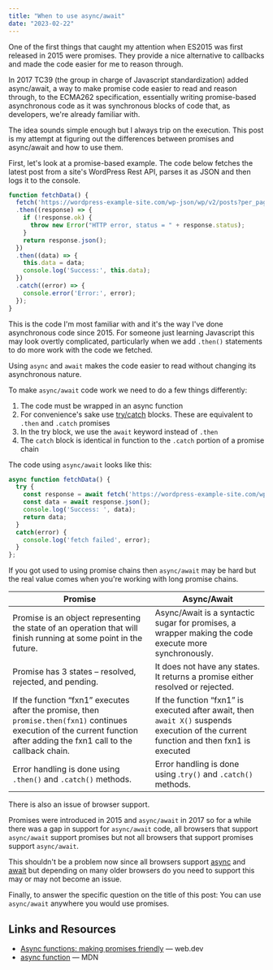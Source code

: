 ```yaml
---
title: "When to use async/await"
date: "2023-02-22"
---
```


One of the first things that caught my attention when ES2015 was first released in 2015 were promises. They provide a nice alternative to callbacks and made the code easier for me to reason through.

In 2017 TC39 (the group in charge of Javascript standardization) added async/await, a way to make promise code easier to read and reason through, to the ECMA262 specification, essentially writing promise-based asynchronous code as it was synchronous blocks of code that, as developers, we're already familiar with.

The idea sounds simple enough but I always trip on the execution. This post is my attempt at figuring out the differences between promises and async/await and how to use them.

First, let's look at a promise-based example. The code below fetches the latest post from a site's WordPress Rest API, parses it as JSON and then logs it to the console.

```js
function fetchData() {
  fetch('https://wordpress-example-site.com/wp-json/wp/v2/posts?per_page=1&embedded=true')
  .then((response) => {
    if (!response.ok) {
      throw new Error("HTTP error, status = " + response.status);
    }
    return response.json();
  })
  .then((data) => {
    this.data = data;
    console.log('Success:', this.data);
  })
  .catch((error) => {
    console.error('Error:', error);
  });
}
```

This is the code I'm most familiar with and it's the way I've done asynchronous code since 2015. For someone just learning Javascript this may look overtly complicated, particularly when we add `.then()` statements to do more work with the code we fetched.

Using `async` and `await` makes the code easier to read without changing its asynchronous nature.

To make `async/await` code work we need to do a few things differently:

1. The code must be wrapped in an async function
2. For convenience's sake use [try/catch](https://developer.mozilla.org/en-US/docs/Web/JavaScript/Reference/Statements/try...catch) blocks. These are equivalent to `.then` and `.catch` promises
3. In the try block, we use the `await` keyword instead of `.then`
4. The `catch` block is identical in function to the `.catch` portion of a promise chain

The code using `async/await` looks like this:

```js
async function fetchData() {
  try {
    const response = await fetch('https://wordpress-example-site.com/wp-json/wp/v2/posts?per_page=1&embedded=true')
    const data = await response.json();
    console.log('Success: ', data);
    return data;
  }
  catch(error) {
    console.log('fetch failed', error);
  }
};
```

If you got used to using promise chains then `async/await` may be hard but the real value comes when you're working with long promise chains.

| Promise | Async/Await |
| --- | --- |
| Promise is an object representing the state of an operation that will finish running at some point in the future. | Async/Await is a syntactic sugar for promises, a wrapper making the code execute more synchronously. |
| Promise has 3 states – resolved, rejected, and pending. | It does not have any states. It returns a promise either resolved or rejected. |
| If the function “fxn1” executes after the promise, then `promise.then(fxn1)` continues execution of the current function after adding the fxn1 call to the callback chain. | If the function “fxn1” is executed after await, then `await X()` suspends execution of the current function and then fxn1 is executed |
| Error handling is done using `.then()` and `.catch()` methods. | Error handling is done using .`try()` and `.catch()` methods. |

There is also an issue of browser support.

Promises were introduced in 2015 and `async/await` in 2017 so for a while there was a gap in support for `async/await` code, all browsers that support `async/await` support promises but not all browsers that support promises support `async/await`.

This shouldn't be a problem now since all browsers support [async](https://developer.mozilla.org/en-US/docs/Web/JavaScript/Reference/Statements/async_function) and [await](https://caniuse.com/mdn-javascript_operators_await) but depending on many older browsers do you need to support this may or may not become an issue.

Finally, to answer the specific question on the title of this post: You can use `async/await` anywhere you would use promises.

## Links and Resources

- [Async functions: making promises friendly](https://web.dev/async-functions/) — web.dev
- [async function](https://developer.mozilla.org/en-US/docs/Web/JavaScript/Reference/Statements/async_function) — MDN
